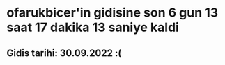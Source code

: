 # ofarukbicer'in gidisine son 6 gun 13 saat 17 dakika 13 saniye kaldi

## Gidis tarihi: 30.09.2022 :(